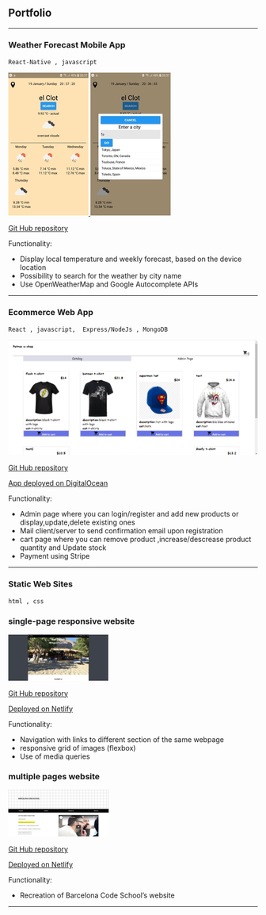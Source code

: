 ## Portfolio

---

### Weather Forecast Mobile App
    React-Native , javascript

<a href="https://github.com/petroula861/react_native/tree/master/weatherapp"><img src="images/weatherapp1_x15.jpg?raw=true"/>        <img src="images/weatherapp2x15.jpg?raw=true"/></a>

<a href="https://github.com/petroula861/react_native/tree/master/weatherapp">Git Hub repository</a>

Functionality: 
- Display local temperature and weekly forecast, based on the device location
- Possibility to search for the weather by city name
- Use OpenWeatherMap and Google Autocomplete APIs

---

### Ecommerce Web App
    React , javascript,  Express/NodeJs , MongoDB

<a href="https://github.com/petroula861/02_react_express/tree/master/ecommerce_app"><img src="images/ecommerceapp.png?raw=true"/></a>

<a href="https://github.com/petroula861/02_react_express/tree/master/ecommerce_app">Git Hub repository</a>

<a href="http://188.166.7.202:3000/">App deployed on DigitalOcean</a>

Functionality: 
- Admin page where you can login/register and add new products or display,update,delete existing ones
- Mail client/server to send confirmation email upon registration
- cart page where you can remove product ,increase/descrease product quantity and Update stock
- Payment using Stripe

---

### Static Web Sites
    html , css

### single-page responsive website
  
  <a href="https://htmlproject1.netlify.com/"><img src="images/project1new_x15.png?raw=true"/></a>

  <a href="https://github.com/petroula861/css_html/tree/master/01_singlepage_website">Git Hub repository</a>

  <a href="https://htmlproject1.netlify.com/">Deployed on Netlify</a>
  
  Functionality: 
  - Navigation with links to different section of the same webpage
  - responsive grid of images (flexbox)
  - Use of media queries

### multiple pages website 
   
   <a href="https://htmlproject2.netlify.com/"><img src="images/project2_x15.png?raw=true"/></a>

   <a href="https://github.com/petroula861/css_html/tree/master/02_4_pages_bcs_website">Git Hub repository</a>

   <a href="https://htmlproject2.netlify.com/">Deployed on Netlify</a>
  
  Functionality: 
  - Recreation of Barcelona Code School’s website
  
---

<!-- Remove above link if you don't want to attibute -->
